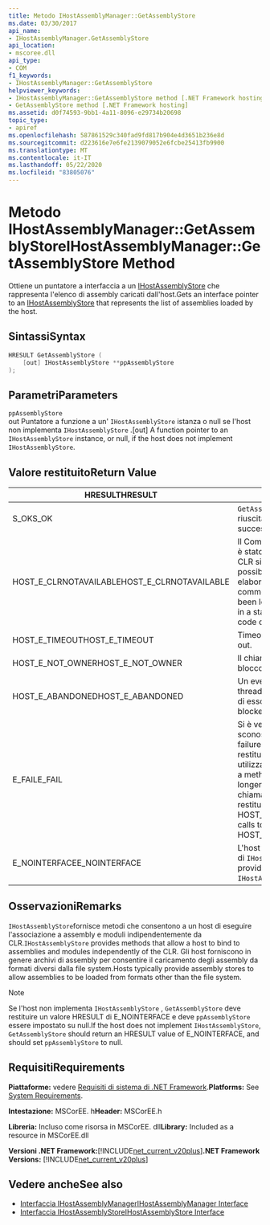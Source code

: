 ```yaml
---
title: Metodo IHostAssemblyManager::GetAssemblyStore
ms.date: 03/30/2017
api_name:
- IHostAssemblyManager.GetAssemblyStore
api_location:
- mscoree.dll
api_type:
- COM
f1_keywords:
- IHostAssemblyManager::GetAssemblyStore
helpviewer_keywords:
- IHostAssemblyManager::GetAssemblyStore method [.NET Framework hosting]
- GetAssemblyStore method [.NET Framework hosting]
ms.assetid: d0f74593-9bb1-4a11-8096-e29734b20698
topic_type:
- apiref
ms.openlocfilehash: 587861529c340fad9fd817b904e4d3651b236e8d
ms.sourcegitcommit: d223616e7e6fe2139079052e6fcbe25413fb9900
ms.translationtype: MT
ms.contentlocale: it-IT
ms.lasthandoff: 05/22/2020
ms.locfileid: "83805076"
---
```

# <a name="ihostassemblymanagergetassemblystore-method"></a><span data-ttu-id="c6c1d-102">Metodo IHostAssemblyManager::GetAssemblyStore</span><span class="sxs-lookup"><span data-stu-id="c6c1d-102">IHostAssemblyManager::GetAssemblyStore Method</span></span>
<span data-ttu-id="c6c1d-103">Ottiene un puntatore a interfaccia a un [IHostAssemblyStore](ihostassemblystore-interface.md) che rappresenta l'elenco di assembly caricati dall'host.</span><span class="sxs-lookup"><span data-stu-id="c6c1d-103">Gets an interface pointer to an [IHostAssemblyStore](ihostassemblystore-interface.md) that represents the list of assemblies loaded by the host.</span></span>  
  
## <a name="syntax"></a><span data-ttu-id="c6c1d-104">Sintassi</span><span class="sxs-lookup"><span data-stu-id="c6c1d-104">Syntax</span></span>  
  
```cpp  
HRESULT GetAssemblyStore (  
    [out] IHostAssemblyStore **ppAssemblyStore  
);  
```  
  
## <a name="parameters"></a><span data-ttu-id="c6c1d-105">Parametri</span><span class="sxs-lookup"><span data-stu-id="c6c1d-105">Parameters</span></span>  
 `ppAssemblyStore`  
 <span data-ttu-id="c6c1d-106">out Puntatore a funzione a un' `IHostAssemblyStore` istanza o null se l'host non implementa `IHostAssemblyStore` .</span><span class="sxs-lookup"><span data-stu-id="c6c1d-106">[out] A function pointer to an `IHostAssemblyStore` instance, or null, if the host does not implement `IHostAssemblyStore`.</span></span>  
  
## <a name="return-value"></a><span data-ttu-id="c6c1d-107">Valore restituito</span><span class="sxs-lookup"><span data-stu-id="c6c1d-107">Return Value</span></span>  
  
|<span data-ttu-id="c6c1d-108">HRESULT</span><span class="sxs-lookup"><span data-stu-id="c6c1d-108">HRESULT</span></span>|<span data-ttu-id="c6c1d-109">Descrizione</span><span class="sxs-lookup"><span data-stu-id="c6c1d-109">Description</span></span>|  
|-------------|-----------------|  
|<span data-ttu-id="c6c1d-110">S_OK</span><span class="sxs-lookup"><span data-stu-id="c6c1d-110">S_OK</span></span>|<span data-ttu-id="c6c1d-111">`GetAssemblyStore`la restituzione è riuscita.</span><span class="sxs-lookup"><span data-stu-id="c6c1d-111">`GetAssemblyStore` returned successfully.</span></span>|  
|<span data-ttu-id="c6c1d-112">HOST_E_CLRNOTAVAILABLE</span><span class="sxs-lookup"><span data-stu-id="c6c1d-112">HOST_E_CLRNOTAVAILABLE</span></span>|<span data-ttu-id="c6c1d-113">Il Common Language Runtime (CLR) non è stato caricato in un processo oppure CLR si trova in uno stato in cui non è possibile eseguire codice gestito o elaborare la chiamata correttamente.</span><span class="sxs-lookup"><span data-stu-id="c6c1d-113">The common language runtime (CLR) has not been loaded into a process, or the CLR is in a state in which it cannot run managed code or process the call successfully.</span></span>|  
|<span data-ttu-id="c6c1d-114">HOST_E_TIMEOUT</span><span class="sxs-lookup"><span data-stu-id="c6c1d-114">HOST_E_TIMEOUT</span></span>|<span data-ttu-id="c6c1d-115">Timeout della chiamata.</span><span class="sxs-lookup"><span data-stu-id="c6c1d-115">The call timed out.</span></span>|  
|<span data-ttu-id="c6c1d-116">HOST_E_NOT_OWNER</span><span class="sxs-lookup"><span data-stu-id="c6c1d-116">HOST_E_NOT_OWNER</span></span>|<span data-ttu-id="c6c1d-117">Il chiamante non è il proprietario del blocco.</span><span class="sxs-lookup"><span data-stu-id="c6c1d-117">The caller does not own the lock.</span></span>|  
|<span data-ttu-id="c6c1d-118">HOST_E_ABANDONED</span><span class="sxs-lookup"><span data-stu-id="c6c1d-118">HOST_E_ABANDONED</span></span>|<span data-ttu-id="c6c1d-119">Un evento è stato annullato mentre un thread bloccato o Fiber era in attesa su di esso.</span><span class="sxs-lookup"><span data-stu-id="c6c1d-119">An event was canceled while a blocked thread or fiber was waiting on it.</span></span>|  
|<span data-ttu-id="c6c1d-120">E_FAIL</span><span class="sxs-lookup"><span data-stu-id="c6c1d-120">E_FAIL</span></span>|<span data-ttu-id="c6c1d-121">Si è verificato un errore irreversibile sconosciuto.</span><span class="sxs-lookup"><span data-stu-id="c6c1d-121">An unknown catastrophic failure occurred.</span></span> <span data-ttu-id="c6c1d-122">Quando un metodo restituisce E_FAIL, CLR non è più utilizzabile all'interno del processo.</span><span class="sxs-lookup"><span data-stu-id="c6c1d-122">When a method returns E_FAIL, the CLR is no longer usable within the process.</span></span> <span data-ttu-id="c6c1d-123">Le chiamate successive ai metodi di hosting restituiscono HOST_E_CLRNOTAVAILABLE.</span><span class="sxs-lookup"><span data-stu-id="c6c1d-123">Subsequent calls to hosting methods return HOST_E_CLRNOTAVAILABLE.</span></span>|  
|<span data-ttu-id="c6c1d-124">E_NOINTERFACE</span><span class="sxs-lookup"><span data-stu-id="c6c1d-124">E_NOINTERFACE</span></span>|<span data-ttu-id="c6c1d-125">L'host non fornisce un'implementazione di `IHostAssemblyStore` .</span><span class="sxs-lookup"><span data-stu-id="c6c1d-125">The host does not provide an implementation of `IHostAssemblyStore`.</span></span>|  
  
## <a name="remarks"></a><span data-ttu-id="c6c1d-126">Osservazioni</span><span class="sxs-lookup"><span data-stu-id="c6c1d-126">Remarks</span></span>  
 <span data-ttu-id="c6c1d-127">`IHostAssemblyStore`fornisce metodi che consentono a un host di eseguire l'associazione a assembly e moduli indipendentemente da CLR.</span><span class="sxs-lookup"><span data-stu-id="c6c1d-127">`IHostAssemblyStore` provides methods that allow a host to bind to assemblies and modules independently of the CLR.</span></span> <span data-ttu-id="c6c1d-128">Gli host forniscono in genere archivi di assembly per consentire il caricamento degli assembly da formati diversi dalla file system.</span><span class="sxs-lookup"><span data-stu-id="c6c1d-128">Hosts typically provide assembly stores to allow assemblies to be loaded from formats other than the file system.</span></span>  
  
> [!NOTE]
> <span data-ttu-id="c6c1d-129">Se l'host non implementa `IHostAssemblyStore` , `GetAssemblyStore` deve restituire un valore HRESULT di E_NOINTERFACE e deve `ppAssemblyStore` essere impostato su null.</span><span class="sxs-lookup"><span data-stu-id="c6c1d-129">If the host does not implement `IHostAssemblyStore`, `GetAssemblyStore` should return an HRESULT value of E_NOINTERFACE, and should set `ppAssemblyStore` to null.</span></span>  
  
## <a name="requirements"></a><span data-ttu-id="c6c1d-130">Requisiti</span><span class="sxs-lookup"><span data-stu-id="c6c1d-130">Requirements</span></span>  
 <span data-ttu-id="c6c1d-131">**Piattaforme:** vedere [Requisiti di sistema di .NET Framework](../../get-started/system-requirements.md).</span><span class="sxs-lookup"><span data-stu-id="c6c1d-131">**Platforms:** See [System Requirements](../../get-started/system-requirements.md).</span></span>  
  
 <span data-ttu-id="c6c1d-132">**Intestazione:** MSCorEE. h</span><span class="sxs-lookup"><span data-stu-id="c6c1d-132">**Header:** MSCorEE.h</span></span>  
  
 <span data-ttu-id="c6c1d-133">**Libreria:** Incluso come risorsa in MSCorEE. dll</span><span class="sxs-lookup"><span data-stu-id="c6c1d-133">**Library:** Included as a resource in MSCorEE.dll</span></span>  
  
 <span data-ttu-id="c6c1d-134">**Versioni .NET Framework:**[!INCLUDE[net_current_v20plus](../../../../includes/net-current-v20plus-md.md)]</span><span class="sxs-lookup"><span data-stu-id="c6c1d-134">**.NET Framework Versions:** [!INCLUDE[net_current_v20plus](../../../../includes/net-current-v20plus-md.md)]</span></span>  
  
## <a name="see-also"></a><span data-ttu-id="c6c1d-135">Vedere anche</span><span class="sxs-lookup"><span data-stu-id="c6c1d-135">See also</span></span>

- [<span data-ttu-id="c6c1d-136">Interfaccia IHostAssemblyManager</span><span class="sxs-lookup"><span data-stu-id="c6c1d-136">IHostAssemblyManager Interface</span></span>](ihostassemblymanager-interface.md)
- [<span data-ttu-id="c6c1d-137">Interfaccia IHostAssemblyStore</span><span class="sxs-lookup"><span data-stu-id="c6c1d-137">IHostAssemblyStore Interface</span></span>](ihostassemblystore-interface.md)
